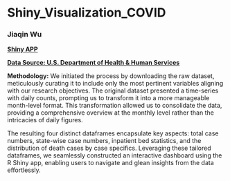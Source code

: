 # Shiny_Visualization_COVID

### Jiaqin Wu

**[Shiny APP](https://jw2104.shinyapps.io/Final_project/)**

**[Data Source: U.S. Department of Health & Human Services](https://healthdata.gov/Hospital/COVID-19-Reported-Patient-Impact-and-Hospital-Capa/g62h-syeh)**

**Methodology:** We initiated the process by downloading the raw dataset, meticulously curating it to include only the most pertinent variables aligning with our research objectives. The original dataset presented a time-series with daily counts, prompting us to transform it into a more manageable month-level format. This transformation allowed us to consolidate the data, providing a comprehensive overview at the monthly level rather than the intricacies of daily figures.

The resulting four distinct dataframes encapsulate key aspects: total case numbers, state-wise case numbers, inpatient bed statistics, and the distribution of death cases by case specifics. Leveraging these tailored dataframes, we seamlessly constructed an interactive dashboard using the R Shiny app, enabling users to navigate and glean insights from the data effortlessly.
